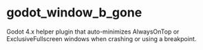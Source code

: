# godot_window_b_gone
Godot 4.x helper plugin that auto-minimizes AlwaysOnTop or ExclusiveFullscreen windows when crashing or using a breakpoint.
